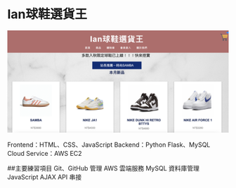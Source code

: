 # Ian球鞋選貨王
![image](https://github.com/ian1261/sneaker-store.github.io/blob/main/PIC/view.png)

Frontend：HTML、CSS、JavaScript
Backend：Python Flask、MySQL
Cloud Service：AWS EC2

##主要練習項目
Git、GitHub 管理
AWS 雲端服務
MySQL 資料庫管理
JavaScript AJAX API 串接

